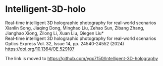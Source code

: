 # Intelligent-3D-holo
Real-time intelligent 3D holographic photography for real-world scenarios
Xianlin Song, Jiaqing Dong, Minghao Liu, Zehao Sun, Zibang Zhang, Jianghao Xiong, Zilong Li, Xuan Liu, Qiegen Liu*     
Real-time intelligent 3D holographic photography for real-world scenarios       
Optics Express Vol. 32, Issue 14, pp. 24540-24552 (2024)      
https://doi.org/10.1364/OE.529107    

The link is moved to https://github.com/yqx7150/Intelligent-3D-holography     
